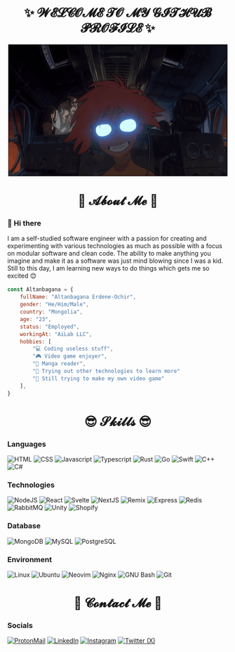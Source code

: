 <h1 align="center">
    ✨ 𝓦𝓔𝓛𝓒𝓞𝓜𝓔 𝓣𝓞 𝓜𝓨 𝓖𝓘𝓣𝓗𝓤𝓑 𝓟𝓡𝓞𝓕𝓘𝓛𝓔 ✨
</h1>
<div align="center">
    <img height="300" width="500" align="center" src="https://github.com/altanbgn/altanbgn/blob/main/assets/radicaledward.gif" />
</div>
<h1 align="center">
    📖 𝓐𝓫𝓸𝓾𝓽 𝓜𝓮 📖
</h1>

<h3>
    👋 Hi there
</h3>

<p width="500">
I am a self-studied software engineer with a passion for creating and experimenting with various
technologies as much as possible with a focus on modular software and clean code.
The ability to make anything you imagine and make it as a software was just mind blowing since I was a kid.
Still to this day, I am learning new ways to do things which gets me so excited 😊
</p>

```javascript
const Altanbagana = {
    fullName: "Altanbagana Erdene-Ochir",
    gender: "He/Him/Male",
    country: "Mongolia",
    age: "23",
    status: "Employed",
    workingAt: "AiLab LLC",
    hobbies: [
        "💻 Coding useless stuff",
        "🎮 Video game enjoyer",
        "📕 Manga reader",
        "🧪 Trying out other technologies to learn more"
        "👾 Still trying to make my own video game"
    ],
}
```

<h1 align="center">
    😎 𝓢𝓴𝓲𝓵𝓵𝓼 😎
</h1>

<h3>
    Languages
</h3>

![HTML](https://img.shields.io/badge/-HTML-black?style=for-the-badge&logo=HTML5&logoColor=E34F26)
![CSS](https://img.shields.io/badge/-CSS-black?style=for-the-badge&logo=CSS3&logoColor=1572B6)
![Javascript](https://img.shields.io/badge/-Javascript-black?style=for-the-badge&logo=JavaScript&logoColor=F7DF1E)
![Typescript](https://img.shields.io/badge/-Typescript-black?style=for-the-badge&logo=TypeScript&logoColor=3178C6)
![Rust](https://img.shields.io/badge/-Rust-black?style=for-the-badge&logo=rust&logoColor=FFFFFF)
![Go](https://img.shields.io/badge/-Go-black?style=for-the-badge&logo=Go&logoColor=00ADD8)
![Swift](https://img.shields.io/badge/-Swift-black?style=for-the-badge&logo=Swift&logoColor=F05138)
![C++](https://img.shields.io/badge/-C++-black?style=for-the-badge&logo=Cplusplus&logoColor=00599C)
![C#](https://img.shields.io/badge/-C%23-black?style=for-the-badge&logo=Csharp&logoColor=239120)

<h3>
    Technologies
</h3>

![NodeJS](https://img.shields.io/badge/-NodeJS-black?style=for-the-badge&logo=Node.js&logoColor=339933)
![React](https://img.shields.io/badge/-React-black?style=for-the-badge&logo=React&logoColor=61DAFB)
![Svelte](https://img.shields.io/badge/-Svelte-black?style=for-the-badge&logo=Svelte&logoColor=FF3E00)
![NextJS](https://img.shields.io/badge/-NextJS-black?style=for-the-badge&logo=Next.js&logoColor=FFFFFF)
![Remix](https://img.shields.io/badge/-Remix-black?style=for-the-badge&logo=Remix&logoColor=FFFFFF)
![Express](https://img.shields.io/badge/-Express-black?style=for-the-badge&logo=Express&logoColor=FFFFFF)
![Redis](https://img.shields.io/badge/-Redis-black?style=for-the-badge&logo=Redis&logoColor=DC382D)
![RabbitMQ](https://img.shields.io/badge/-RabbitMQ-black?style=for-the-badge&logo=RabbitMQ&logoColor=FF6600)
![Unity](https://img.shields.io/badge/-Unity-black?style=for-the-badge&logo=Unity&logoColor=FFFFFF)
![Shopify](https://img.shields.io/badge/-Shopify-black?style=for-the-badge&logo=Shopify&logoColor=7AB55C)

<h3>
   Database
</h3>

![MongoDB](https://img.shields.io/badge/-MongoDB-black?style=for-the-badge&logo=MongoDB&logoColor=47A248)
![MySQL](https://img.shields.io/badge/-MySQL-black?style=for-the-badge&logo=MySQL&logoColor=4479A1)
![PostgreSQL](https://img.shields.io/badge/-PostgreSQL-black?style=for-the-badge&logo=PostgreSQL&logoColor=4169E1)

<h3>
    Environment
</h3>

![Linux](https://img.shields.io/badge/-Linux-black?style=for-the-badge&logo=Linux&logoColor=FCC624)
![Ubuntu](https://img.shields.io/badge/-Ubuntu-black?style=for-the-badge&logo=Ubuntu&logoColor=E95420)
![Neovim](https://img.shields.io/badge/-Neovim-black?style=for-the-badge&logo=Neovim&logoColor=57A143)
![Nginx](https://img.shields.io/badge/-Nginx-black?style=for-the-badge&logo=Nginx&logoColor=57A143)
![GNU Bash](https://img.shields.io/badge/-GNUBash-black?style=for-the-badge&logo=GNUBash&logoColor=4EAA25)
![Git](https://img.shields.io/badge/-Git-black?style=for-the-badge&logo=Git&logoColor=F1502F)

<h1 align="center">
    📝 𝓒𝓸𝓷𝓽𝓪𝓬𝓽 𝓜𝓮 📝
</h1>

<h3>
    Socials
</h3>

[![ProtonMail](https://img.shields.io/badge/-altanbagana%40pm.me-black?style=for-the-badge&logo=ProtonMail&logoColor=6D4AFF)](altanbagana@pm.me)
[![LinkedIn](https://img.shields.io/badge/-LinkedIn-black?style=for-the-badge&logo=LinkedIn&logoColor=0A66C2)](https://www.linkedin.com/in/altanbgn/)
[![Instagram](https://img.shields.io/badge/-Instagram-black?style=for-the-badge&logo=Instagram&logoColor=E4405F)](https://www.instagram.com/altanbgn.me/)
[![Twitter (X)](https://img.shields.io/badge/-Twitter-black?style=for-the-badge&logo=Twitter&logoColor=1D9BF0)](https://twitter.com/altanbgn/)
